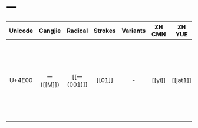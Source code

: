 # 一

| Unicode |   Cangjie    |  Radical   | Strokes | Variants | ZH<br>CMN | ZH<br>YUE |                   JA                   |  KO   |    VI    |
| :-----: | :----------: | :--------: | :-----: | :------: | :-------: | :-------: | :------------------------------------: | :---: | :------: |
| U+4E00  | 一<br>([[M]]) | [[一(001)]] |  [[01]]  |    -     |  [[yī]]   | [[jat1]]  | [[イチ]]<br>[[イツ]]<br>[[ひと]]<br>[[ひと]]-つ | [[일]] | [[nhất]] |
